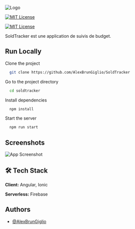 
![Logo]()

[![MIT License](https://img.shields.io/badge/version-v.1.0.1-blue)]()

[![MIT License](https://img.shields.io/badge/Ionic-6.18.0-%231b6dff)](https://ionicframework.com/docs/)

SoldTracker est une application de suivis de budget.



## Run Locally

Clone the project

```bash
  git clone https://github.com/AlexBrunGiglio/SoldTracker
```

Go to the project directory

```bash
  cd soldtracker
```

Install dependencies

```bash
  npm install
```

Start the server

```bash
  npm run start
```


## Screenshots

![App Screenshot](https://via.placeholder.com/468x300?text=App+Screenshot+Here)



## 🛠 Tech Stack

**Client:** Angular, Ionic

**Serverless:** Firebase


## Authors

- [@AlexBrunGiglio](https://github.com/AlexBrunGiglio)

